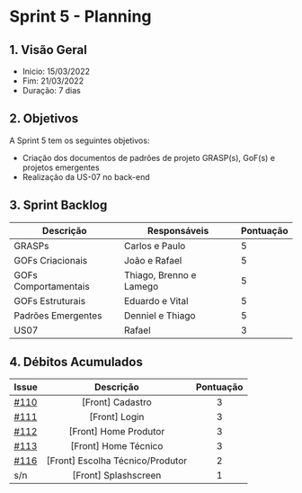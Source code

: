 # Sprint 5 - Planning

## 1. Visão Geral
- Inicio: 15/03/2022
- Fim: 21/03/2022
- Duração: 7 dias
 
## 2. Objetivos
A Sprint 5 tem os seguintes objetivos:

- Criação dos documentos de padrões de projeto GRASP(s), GoF(s) e projetos emergentes
- Realização da US-07 no back-end

## 3. Sprint Backlog
| Descrição | Responsáveis | Pontuação
|--|--|--|
|GRASPs|Carlos e Paulo|5|
|GOFs Criacionais|João e Rafael|5|
|GOFs Comportamentais|Thiago, Brenno e Lamego|5|
|GOFs Estruturais|Eduardo e Vital|5|
|Padrões Emergentes|Denniel e Thiago|5|
|US07| Rafael|3|


## 4. Débitos Acumulados

| Issue | Descrição | Pontuação
|:--|:--:|:--:|
|[#110](https://github.com/UnBArqDsw2021-2/2021.2_G4_CadernetaDeCampoDigital_docs/issues/110)|[Front] Cadastro |3|
|[#111](https://github.com/UnBArqDsw2021-2/2021.2_G4_CadernetaDeCampoDigital_docs/issues/111)| [Front] Login|3|
|[#112](https://github.com/UnBArqDsw2021-2/2021.2_G4_CadernetaDeCampoDigital_docs/issues/112)|[Front] Home Produtor|3|
|[#113](https://github.com/UnBArqDsw2021-2/2021.2_G4_CadernetaDeCampoDigital_docs/issues/113)|[Front] Home Técnico|3|
|[#116](https://github.com/UnBArqDsw2021-2/2021.2_G4_CadernetaDeCampoDigital_docs/issues/116)|[Front] Escolha Técnico/Produtor |2|
| s/n | [Front] Splashscreen |1|

<!-- COPIA E COLA TEMPLATE. -->
<!--
||João||
||Carlos||
||Vitor Lamego||
||Thiago||
||Victor Lima||
||Brenno||
||Paulo||
||Rafael||
||Denniel||
||Eduardo||
-->

